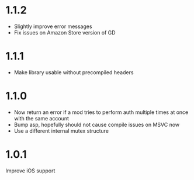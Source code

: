 # 1.1.2

* Slightly improve error messages
* Fix issues on Amazon Store version of GD

# 1.1.1

* Make library usable without precompiled headers

# 1.1.0

* Now return an error if a mod tries to perform auth multiple times at once with the same account
* Bump asp, hopefully should not cause compile issues on MSVC now
* Use a different internal mutex structure

# 1.0.1

Improve iOS support
